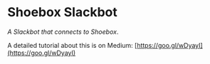 # Shoebox Slackbot

_A Slackbot that connects to Shoebox_.

A detailed tutorial about this is on Medium: [https://goo.gl/wDyayI](https://goo.gl/wDyayI)
